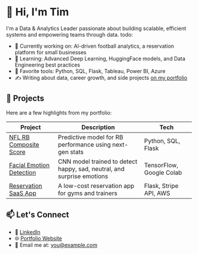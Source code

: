 # 👋 Hi, I'm Tim

I'm a Data & Analytics Leader passionate about building scalable, efficient systems and empowering teams through data.
todo:

- 🔭 Currently working on: AI-driven football analytics, a reservation platform for small businesses
- 🌱 Learning: Advanced Deep Learning, HuggingFace models, and Data Engineering best practices
- 🧠 Favorite tools: Python, SQL, Flask, Tableau, Power BI, Azure
- ✍️ Writing about data, career growth, and side projects [on my portfolio](https://your-portfolio-site.com)

## 🔗 Projects

Here are a few highlights from my portfolio:

| Project | Description | Tech |
|--------|-------------|------|
| [NFL RB Composite Score](https://github.com/yourname/nfl-rb-score) | Predictive model for RB performance using next-gen stats | Python, SQL, Flask |
| [Facial Emotion Detection](https://github.com/yourname/facial-emotion-detection) | CNN model trained to detect happy, sad, neutral, and surprise emotions | TensorFlow, Google Colab |
| [Reservation SaaS App](https://github.com/yourname/reservation-app) | A low-cost reservation app for gyms and trainers | Flask, Stripe API, AWS |

## 📫 Let's Connect

- 💼 [LinkedIn](https://linkedin.com/in/yourprofile)
- 🌐 [Portfolio Website](https://your-portfolio-site.com)
- 📧 Email me at: you@example.com
